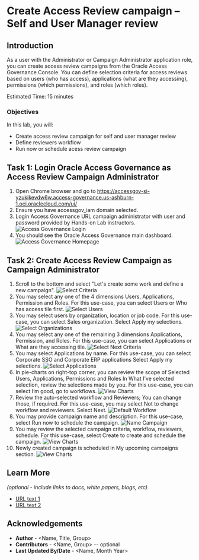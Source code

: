 # Create Access Review campaign – Self and User Manager review

## Introduction

As a user with the Administrator or Campaign Administrator application role, you can create access review campaigns from the Oracle Access Governance Console. You can define selection criteria for access reviews based on users (who has access), applications (what are they accessing), permissions (which permissions), and roles (which roles).

Estimated Time: 15 minutes

### Objectives

In this lab, you will:
* Create access review campaign for self and user manager review
* Define reviewers workflow
* Run now or schedule acess review campaign


## Task 1: Login Oracle Access Governance as Access Review Campaign Administrator

1. Open Chrome browser and go to https://accessgov-si-yzukikevdw6w.access-governance.us-ashburn-1.oci.oraclecloud.com/ui/
2. Ensure you have accessgov_iam domain selected.
3. Login Access Governance URL campaign administrator with user and password provided by Hands-on Lab instructors.
	![Access Governance Login](images/ag-logon.png)
4. You should see the Oracle Access Governance main dashboard.
  ![Access Governance Homepage](images/ag-homepage.png)

## Task 2: Create Access Review Campaign as Campaign Administrator  
1. Scroll to the bottom and select "Let's create some work and define a new campaign".
  ![Select Criteria](images/create-campaign.png)
2. You may select any one of the 4 dimensions Users, Applications, Permission and Roles. For this use-case, you can select Users or Who has access tile first. 
  ![Select Users](images/select-dimensions.png)
3. You may select users by organization, location or job code. For this use-case, you can select Sales organization. Select Apply my selections.
  ![Select Organizations](images/select-users.png)
4. You may select any one of the remaining 3 dimensions Applications, Permission, and Roles. For this use-case, you can select Applications or What are they accessing tile.
  ![Select Next Criteria](images/select-next.png)
5. You may select Applications by name. For this use-case, you can select Corporate SSO and Corporate ERP applications Select Apply my selections.
  ![Select Applications](images/select-applications.png)
6. In pie-charts on right-top corner, you can review the scope of Selected Users, Applications, Permissions and Roles In What I’ve selected selection, review the selections made by you. For this use-case, you can select I’m good, go to workflows.
 ![View Charts](images/view-charts.png)
7. Review the auto-selected workflow and Reviewers; You can change those, if required. For this use-case, you may select Not to change workflow and reviewers. Select Next.
 ![Default Workflow](images/default-workflow.png)
8. You may provide campaign name and description. For this use-case, select Run now to schedule the campaign.
 ![Name Campaign](images/name-campaign.png)
9. You may review the selected campaign criteria, workflow, reviewers, schedule. For this use-case, select Create to create and schedule the campaign.
 ![View Charts](images/summary.png)
10. Newly created campaign is scheduled in My upcoming campaigns section.
 ![View Charts](images/view-created-campaign.png)

## Learn More

*(optional - include links to docs, white papers, blogs, etc)*

* [URL text 1](http://docs.oracle.com)
* [URL text 2](http://docs.oracle.com)

## Acknowledgements
* **Author** - <Name, Title, Group>
* **Contributors** -  <Name, Group> -- optional
* **Last Updated By/Date** - <Name, Month Year>
